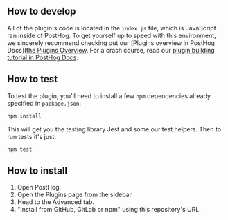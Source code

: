 ## How to develop

All of the plugin's code is located in the `index.js` file, which is JavaScript ran inside of PostHog.
To get yourself up to speed with this environment, we sincerely recommend checking out our [Plugins overview in PostHog Docs]([the Plugins Overview](https://posthog.com/docs/plugins/build/overview).
For a crash course, read our [plugin building tutorial in PostHog Docs](https://posthog.com/docs/plugins/build/tutorial).

## How to test

To test the plugin, you'll need to install a few `npm` dependencies already specified in `package.json`:
```bash
npm install
```

This will get you the testing library Jest and some our test helpers.
Then to run tests it's just:

```bash
npm test
```

## How to install

1. Open PostHog.
1. Open the Plugins page from the sidebar.
1. Head to the Advanced tab.
1. "Install from GitHub, GitLab or npm" using this repository's URL.
